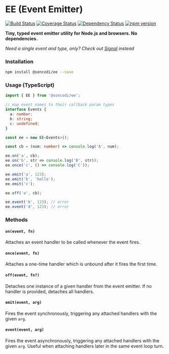 # EE (Event Emitter)

[![Build Status](https://travis-ci.org/soncodi/ee.svg?branch=master)](https://travis-ci.org/soncodi/ee)
[![Coverage Status](https://coveralls.io/repos/github/soncodi/ee/badge.svg?branch=coverage)](https://coveralls.io/github/soncodi/ee?branch=coverage)
[![Dependency Status](https://david-dm.org/soncodi/ee/status.svg)](https://david-dm.org/soncodi/ee)
[![npm version](https://badge.fury.io/js/%40soncodi%2Fee.svg)](https://badge.fury.io/js/%40soncodi%2Fee)

**Tiny, typed event emitter utility for Node.js and browsers. No dependencies.**

_Need a single event and type, only? Check out [Signal](https://github.com/soncodi/signal) instead_

### Installation

```sh
npm install @soncodi/ee --save
```

### Usage (TypeScript)

```typescript
import { EE } from '@soncodi/ee';

// map event names to their callback param types
interface Events {
  a: number;
  b: string;
  c: undefined;
}

const ee = new EE<Events>();

const cb = (num: number) => console.log('A', num);

ee.on('a', cb);
ee.on('b', str => console.log('B', str));
ee.once('c', () => console.log('C'));

ee.emit('a', 123);
ee.emit('b', 'hello');
ee.emit('c');

ee.off('a', cb);

ee.event('b', 123); // error
ee.event('d', 123); // error
```

### Methods

#### `on(event, fn)`
Attaches an event handler to be called whenever the event fires.

#### `once(event, fn)`
Attaches a one-time handler which is unbound after it fires the first time.

#### `off(event, fn?)`
Detaches one instance of a given handler from the event emitter. If no handler is provided, detaches all handlers.

#### `emit(event, arg)`
Fires the event synchronously, triggering any attached handlers with the given `arg`.

#### `event(event, arg)`
Fires the event asynchronously, triggering any attached handlers with the given `arg`. Useful when attaching handlers later in the same event loop turn.
